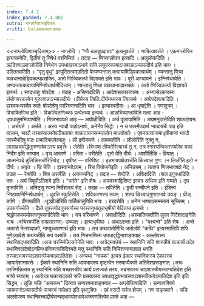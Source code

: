 ```yaml
---
index: 7.4.2
index_padded: 7.4.002
sutra: नाग्लोपिशास्वृदिताम्
vritti: balamanorama

---
```

<<नाग्लोपिशास्वृदिताम्>> - नाग्लोपि । "णौ चङ्युपदायाः" इत्यनुवर्तते । णावित्यावर्तते । एकमग्लोपिन इत्यत्रान्वेति, द्वितीयं तु निषेधे परनिमित्तं । तदाह  —  णिच्यग्लोपन इत्यादि । अलुलोकदिति । ऋदित्त्वाऽन्नाग्लोपीति निषेधेन उपधाह्यस्वाऽभावे सति लघुपरकत्वाऽभावान्नाऽभ्यासदीर्घ इति भावः । उदितत्वादिति । "वृतु वृधु" इत्युदितत्वम्उदितो वे॑त्यण्यन्तात् क्त्वायामिड्विकल्पार्थम् । ण्यन्तात्तु णिचा व्यवधानान्नेड्विकल्पप्रसक्तिः, अतो णिज्विकल्पो विज्ञायते इति भावः । पूरी आप्यायने । इण्निषेधायेति । अण्यन्तात्क्त्वायामिण्निषेधार्थमीदित्त्वम् । ण्यन्तात्तु णिचा व्यवधानादप्रसक्तेः । अतो णिज्विकल्पो विज्ञायते इत्यर्थः । स्वदधातुः षोपदेशः । तदाह - असिष्वददिति । आदेशसकारत्वात्षः । अभ्यासेऽकारस्य संयोगपरकत्वेन गुरुत्वान्नाऽभ्यासदीर्घः ।दीर्घस्य त्विति.दीर्घमध्यस्य त्वित्यर्थः । अषोपदेशत्वादिति । ह्यस्वमध्यस्यैव स्वदेः षोपदेशेषु पररिगणनादिति भावः । इत्यास्वदीयाः । आ धृषाद्वेति । गणसूत्रम् । विभाषितणिच इति । विकल्पितणिच्काः प्रत्येतव्या इत्यर्थः । आङभिव्याप्ताविति मत्वा आह - धृषधातुमभिव्याप्येति । णिजभावपक्षे आह  —  अयौक्षीदिति । अर्च पूजायामिति । अयमनुदात्तेदिति शाकटायनः । अर्चयते । अर्चते । अस्य भ्वादौ पाठोऽनार्षः, अनेनैव सिद्धेः । न च परस्मैपदार्थं भ्वादावर्चेः पाठ इति वाच्यम्, भ्वादौ तस्याप्यात्मनेपदीयतायाः शाकटायनसम्मतत्वेन माधवोक्तेः । एवमत्रत्यानामाधृषीयाणां भ्वादौ परस्मैपदिषु पाठः प्रामादिकएवेत्याहुः । ली द्रवीकरणे । लाययतीति । लीलोरिति नुक्तु न, लासाहचर्याद्धेतुमण्णावेवाऽस्य प्रवृत्तेः । लेतेति ।विभाषा लीयते॑रित्यात्त्वं तु न, तत्र श्नाश्यन्विकरणयोरेव यका निर्देश इति भाष्यात् । वृञ् आवरणे । वरिता - वरीतेति ।वृतो वे॑ति दीर्घः । आशीर्लिङि - व्रियात् । आत्मनेपदे तुलिङिसचो॑रितिवेट् । वृषीष्ट —  वरिषीष्ट । इडभावपक्षेउश्चे॑ति कित्त्वान्न गुणः ।न लिङी॑ति इटो न दीर्घः । अवृत । ज्रि चेति । ह्यस्वान्तोऽयम् । रिच वियोजनेइति । अनिडयम् । ततश्च णिजभावपक्षे नेट् । तदाह  —  रेक्तेति । शिष असर्वेति । अयमप्यनिट् । तदाह  — शेष्टेति । अशिक्षदिति ।शल इगुपधा॑दिति क्सः । अयं विपूर्वोऽतिशये इति । "वर्तते" इति शेषः । अयमस्माद्विशिष्ट इत्यत्र अधिक इति गम्यते । तृप तृप्ताविति । अनिट्सु श्यना निर्देशादयं सेट् । तदाह  —  तर्पितेति । छृदी सन्दीपने इति । ईदित्त्वं निष्ठायामिण्निषेधार्थम् । धुवति स्फुटितेति । शविकरणस्य रूपम् । शस्य ङित्त्वाद्गुणाऽभावे उवङ् । प्रीञ् तर्पणे । प्रीणयतीति ।धूञ्प्रीञो॑रिति वार्तिकान्नुगिति भावः । हरदत्तेति । अनेन भाष्याऽसम्मतत्वं सूचितम् । उपसर्गाच्चेति । दैघ्र्ये तूपसर्गादनुपसर्गाच्च परस्तनुधातुराधृषीयो वेदितव्य इत्यर्थः । श्रद्धोपकरमयोस्त्वनुपसर्गादेवेति भावः । वच परिभाषणे । अवाक्षीदिति ।अस्यातिवक्ती॑ति लुका निर्देशादङ्नेति भावः ।वचिस्वपी॑ति सम्प्रसारणम्- उच्यात् । इत्याधृषीयाः । अथाऽदन्ता इति । "वक्ष्यन्ते" इति शेषः । अन्ते अकारो नेत्सञ्ज्ञको, नाप्युच्चारणार्थ इति भावः । तत्र कथदातोर्णिचि अतोलोपे "कथि" इत्यस्मात्तिपि शपि गुणेऽयादेशे कथयतीति रूपं वक्ष्यति । तत्र णिचमाश्रित्य उपधावृद्धिमाशङ्क्याह - अल्लोपस्य स्थानिवद्भावादिति ।अचः परस्मि॑न्नित्यनेनेति भावः । अत्रेदमवधेयं —  स्थानिनि सति शास्त्रीयं यत्कार्यं तदेव स्थानिवदादेशोऽनल्विधावित्यत्रातिदिश्यते यत्तु स्थानिनि सति निमित्तव्याघातान्न भवति तस्याऽभावस्याऽशास्त्रीयत्वान्नाऽतिदेशः । अन्यथा "नायक" इत्यत्र ईकार स्थानिकस्य ऐकारस्य आयादेशानापत्तेः । ईकारे स्थानिनि सति आयभावस्य दृष्टत्वेन तस्याप्यैकारे अतिदेशप्रसङ्गात् ।अचः परस्मि॑न्नित्यत्र तु स्थानिनि सति यच्छास्त्रीयं कार्यं प्रसज्यते तस्य, तदभावस्य चाऽशास्त्रीयस्याप्यतिदेश इति भाष्ये स्पष्टम् । अतोऽत्र थकारादकारे सति प्रसक्तस्य उपधावृद्ध्यभावस्याऽशास्त्रीयत्वेऽप्यतिदेश इति इति सिद्धम् । लुङि चङि "अचकथ" दित्यत्र सन्वत्त्वमाशङ्क्याह —  अग्लोपित्वादिति । सन्वत्वविषये जायमानोऽभ्यासदीर्घः सन्वत्त्वं नापेक्षत इति पृथगुक्तिः । एवं वरादौ सर्वत्र ज्ञेयम् । गण सङ्ख्याने । चङि अल्लोपस्य स्थानिवत्त्वाद्दीर्घसन्वद्भावयोरभावेअजगण॑दित्येव प्राप्ते आह  — 